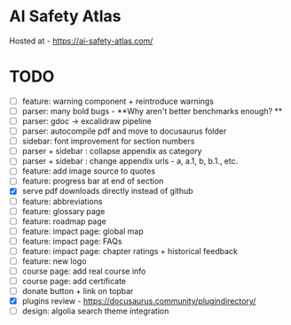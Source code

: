 # AI Safety Atlas

Hosted at - https://ai-safety-atlas.com/

# TODO

 - [ ] feature: warning component + reintroduce warnings
 - [ ] parser: many bold bugs - **Why aren't better benchmarks enough? **
 - [ ] parser: gdoc -> excalidraw pipeline
 - [ ] parser: autocompile pdf and move to docusaurus folder
 - [ ] sidebar: font improvement for section numbers
 - [ ] parser + sidebar : collapse appendix as category
 - [ ] parser + sidebar : change appendix urls - a, a.1, b, b.1., etc.
 - [ ] feature: add image source to quotes
 - [ ] feature: progress bar at end of section
 - [x] serve pdf downloads directly instead of github
 - [ ] feature: abbreviations
 - [ ] feature: glossary page
 - [ ] feature: roadmap page
 - [ ] feature: impact page: global map
 - [ ] feature: impact page: FAQs
 - [ ] feature: impact page: chapter ratings + historical feedback
 - [ ] feature: new logo
 - [ ] course page: add real course info
 - [ ] course page: add certificate
 - [ ] donate button + link on topbar
 - [x] plugins review - https://docusaurus.community/plugindirectory/
 - [ ] design: algolia search theme integration
